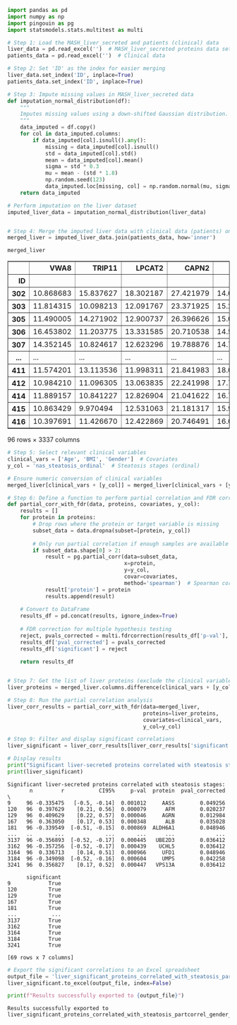 ```python
import pandas as pd
import numpy as np
import pingouin as pg
import statsmodels.stats.multitest as multi

# Step 1: Load the MASH_liver_secreted and patients (clinical) data
liver_data = pd.read_excel('')  # MASH_liver_secreted proteins data set
patients_data = pd.read_excel('')  # Clinical data

# Step 2: Set 'ID' as the index for easier merging
liver_data.set_index('ID', inplace=True)
patients_data.set_index('ID', inplace=True)

# Step 3: Impute missing values in MASH_liver_secreted data
def imputation_normal_distribution(df):
    """
    Imputes missing values using a down-shifted Gaussian distribution.
    """
    data_imputed = df.copy()
    for col in data_imputed.columns:
        if data_imputed[col].isnull().any():
            missing = data_imputed[col].isnull()
            std = data_imputed[col].std()
            mean = data_imputed[col].mean()
            sigma = std * 0.3
            mu = mean - (std * 1.8)
            np.random.seed(123)
            data_imputed.loc[missing, col] = np.random.normal(mu, sigma, size=missing.sum())
    return data_imputed

# Perform imputation on the liver dataset
imputed_liver_data = imputation_normal_distribution(liver_data)



```


```python
# Step 4: Merge the imputed liver data with clinical data (patients) on the 'ID'
merged_liver = imputed_liver_data.join(patients_data, how='inner')

merged_liver
```




<div>
<style scoped>
    .dataframe tbody tr th:only-of-type {
        vertical-align: middle;
    }

    .dataframe tbody tr th {
        vertical-align: top;
    }

    .dataframe thead th {
        text-align: right;
    }
</style>
<table border="1" class="dataframe">
  <thead>
    <tr style="text-align: right;">
      <th></th>
      <th>VWA8</th>
      <th>TRIP11</th>
      <th>LPCAT2</th>
      <th>CAPN2</th>
      <th>CD63</th>
      <th>IGHG4</th>
      <th>GOLGA5</th>
      <th>S100A8</th>
      <th>RAI14</th>
      <th>HBG1</th>
      <th>...</th>
      <th>TFIP11</th>
      <th>ABCF2</th>
      <th>CD84</th>
      <th>CRYL1.1</th>
      <th>SIGLEC9</th>
      <th>TMED5</th>
      <th>Age</th>
      <th>BMI</th>
      <th>nas_steatosis_ordinal</th>
      <th>Gender</th>
    </tr>
    <tr>
      <th>ID</th>
      <th></th>
      <th></th>
      <th></th>
      <th></th>
      <th></th>
      <th></th>
      <th></th>
      <th></th>
      <th></th>
      <th></th>
      <th></th>
      <th></th>
      <th></th>
      <th></th>
      <th></th>
      <th></th>
      <th></th>
      <th></th>
      <th></th>
      <th></th>
      <th></th>
    </tr>
  </thead>
  <tbody>
    <tr>
      <th>302</th>
      <td>10.868683</td>
      <td>15.837627</td>
      <td>18.302187</td>
      <td>27.421979</td>
      <td>14.638799</td>
      <td>19.249382</td>
      <td>14.903990</td>
      <td>31.105998</td>
      <td>16.939341</td>
      <td>22.392148</td>
      <td>...</td>
      <td>13.015443</td>
      <td>NaN</td>
      <td>13.544364</td>
      <td>NaN</td>
      <td>10.834764</td>
      <td>14.658653</td>
      <td>58</td>
      <td>39.453125</td>
      <td>2</td>
      <td>0</td>
    </tr>
    <tr>
      <th>303</th>
      <td>11.814315</td>
      <td>10.098213</td>
      <td>12.091767</td>
      <td>23.371925</td>
      <td>15.260578</td>
      <td>15.337399</td>
      <td>15.157019</td>
      <td>20.302369</td>
      <td>15.383156</td>
      <td>19.056913</td>
      <td>...</td>
      <td>14.437900</td>
      <td>NaN</td>
      <td>13.984611</td>
      <td>NaN</td>
      <td>11.410622</td>
      <td>15.261853</td>
      <td>41</td>
      <td>58.333333</td>
      <td>1</td>
      <td>1</td>
    </tr>
    <tr>
      <th>305</th>
      <td>11.490005</td>
      <td>14.271902</td>
      <td>12.900737</td>
      <td>26.396626</td>
      <td>15.047336</td>
      <td>13.703069</td>
      <td>11.524556</td>
      <td>22.426601</td>
      <td>16.913282</td>
      <td>21.698084</td>
      <td>...</td>
      <td>13.369850</td>
      <td>NaN</td>
      <td>13.833626</td>
      <td>NaN</td>
      <td>11.213128</td>
      <td>14.134934</td>
      <td>51</td>
      <td>55.574296</td>
      <td>3</td>
      <td>0</td>
    </tr>
    <tr>
      <th>306</th>
      <td>16.453802</td>
      <td>11.203775</td>
      <td>13.331585</td>
      <td>20.710538</td>
      <td>14.513229</td>
      <td>14.560178</td>
      <td>12.341919</td>
      <td>20.416828</td>
      <td>11.687406</td>
      <td>18.957032</td>
      <td>...</td>
      <td>13.248305</td>
      <td>NaN</td>
      <td>13.455454</td>
      <td>NaN</td>
      <td>10.718467</td>
      <td>15.054983</td>
      <td>42</td>
      <td>48.069220</td>
      <td>1</td>
      <td>0</td>
    </tr>
    <tr>
      <th>307</th>
      <td>14.352145</td>
      <td>10.824617</td>
      <td>12.623296</td>
      <td>19.788876</td>
      <td>14.790150</td>
      <td>16.207486</td>
      <td>12.061600</td>
      <td>20.426717</td>
      <td>12.605988</td>
      <td>19.651508</td>
      <td>...</td>
      <td>12.943869</td>
      <td>NaN</td>
      <td>13.651527</td>
      <td>NaN</td>
      <td>10.974937</td>
      <td>14.536835</td>
      <td>25</td>
      <td>52.892562</td>
      <td>1</td>
      <td>0</td>
    </tr>
    <tr>
      <th>...</th>
      <td>...</td>
      <td>...</td>
      <td>...</td>
      <td>...</td>
      <td>...</td>
      <td>...</td>
      <td>...</td>
      <td>...</td>
      <td>...</td>
      <td>...</td>
      <td>...</td>
      <td>...</td>
      <td>...</td>
      <td>...</td>
      <td>...</td>
      <td>...</td>
      <td>...</td>
      <td>...</td>
      <td>...</td>
      <td>...</td>
      <td>...</td>
    </tr>
    <tr>
      <th>411</th>
      <td>11.574201</td>
      <td>13.113536</td>
      <td>11.998311</td>
      <td>21.841983</td>
      <td>18.006723</td>
      <td>17.508900</td>
      <td>14.442554</td>
      <td>17.589383</td>
      <td>14.168363</td>
      <td>19.437170</td>
      <td>...</td>
      <td>13.337517</td>
      <td>NaN</td>
      <td>14.073371</td>
      <td>NaN</td>
      <td>12.856697</td>
      <td>15.309594</td>
      <td>40</td>
      <td>44.444444</td>
      <td>1</td>
      <td>0</td>
    </tr>
    <tr>
      <th>412</th>
      <td>10.984210</td>
      <td>11.096305</td>
      <td>13.063835</td>
      <td>22.241998</td>
      <td>17.764147</td>
      <td>14.589825</td>
      <td>13.596222</td>
      <td>17.923675</td>
      <td>12.536555</td>
      <td>18.395520</td>
      <td>...</td>
      <td>14.810620</td>
      <td>NaN</td>
      <td>13.944431</td>
      <td>NaN</td>
      <td>12.936167</td>
      <td>14.655302</td>
      <td>44</td>
      <td>46.708570</td>
      <td>0</td>
      <td>0</td>
    </tr>
    <tr>
      <th>414</th>
      <td>11.889157</td>
      <td>10.841227</td>
      <td>12.826904</td>
      <td>21.041622</td>
      <td>16.755738</td>
      <td>13.831831</td>
      <td>14.903090</td>
      <td>18.478120</td>
      <td>14.730740</td>
      <td>17.598572</td>
      <td>...</td>
      <td>13.146603</td>
      <td>NaN</td>
      <td>13.783432</td>
      <td>NaN</td>
      <td>13.605878</td>
      <td>14.358217</td>
      <td>22</td>
      <td>43.983673</td>
      <td>0</td>
      <td>0</td>
    </tr>
    <tr>
      <th>415</th>
      <td>10.863429</td>
      <td>9.970494</td>
      <td>12.531063</td>
      <td>21.181317</td>
      <td>15.982149</td>
      <td>14.476860</td>
      <td>14.920917</td>
      <td>19.225106</td>
      <td>14.628562</td>
      <td>18.089012</td>
      <td>...</td>
      <td>13.015397</td>
      <td>NaN</td>
      <td>15.642842</td>
      <td>NaN</td>
      <td>10.921274</td>
      <td>15.274126</td>
      <td>28</td>
      <td>37.920165</td>
      <td>2</td>
      <td>1</td>
    </tr>
    <tr>
      <th>416</th>
      <td>10.397691</td>
      <td>11.426670</td>
      <td>12.422869</td>
      <td>20.746491</td>
      <td>16.029508</td>
      <td>14.279105</td>
      <td>11.895596</td>
      <td>17.798464</td>
      <td>11.536122</td>
      <td>17.383069</td>
      <td>...</td>
      <td>13.075533</td>
      <td>NaN</td>
      <td>15.312404</td>
      <td>NaN</td>
      <td>11.354644</td>
      <td>14.856227</td>
      <td>48</td>
      <td>37.537112</td>
      <td>1</td>
      <td>0</td>
    </tr>
  </tbody>
</table>
<p>96 rows × 3337 columns</p>
</div>




```python
# Step 5: Select relevant clinical variables
clinical_vars = ['Age', 'BMI', 'Gender']  # Covariates
y_col = 'nas_steatosis_ordinal'  # Steatosis stages (ordinal)

# Ensure numeric conversion of clinical variables
merged_liver[clinical_vars + [y_col]] = merged_liver[clinical_vars + [y_col]].apply(pd.to_numeric, errors='coerce')

# Step 6: Define a function to perform partial correlation and FDR correction
def partial_corr_with_fdr(data, proteins, covariates, y_col):
    results = []
    for protein in proteins:
        # Drop rows where the protein or target variable is missing
        subset_data = data.dropna(subset=[protein, y_col])
        
        # Only run partial correlation if enough samples are available (at least 3)
        if subset_data.shape[0] > 2:
            result = pg.partial_corr(data=subset_data,
                                     x=protein,
                                     y=y_col,
                                     covar=covariates,
                                     method='spearman')  # Spearman correlation for ordinal data
            result['protein'] = protein
            results.append(result)
    
    # Convert to DataFrame
    results_df = pd.concat(results, ignore_index=True)
    
    # FDR correction for multiple hypothesis testing
    reject, pvals_corrected = multi.fdrcorrection(results_df['p-val'], alpha=0.05)
    results_df['pval_corrected'] = pvals_corrected
    results_df['significant'] = reject
    
    return results_df
```


```python

# Step 7: Get the list of liver proteins (exclude the clinical variables)
liver_proteins = merged_liver.columns.difference(clinical_vars + [y_col])

# Step 8: Run the partial correlation analysis
liver_corr_results = partial_corr_with_fdr(data=merged_liver, 
                                           proteins=liver_proteins, 
                                           covariates=clinical_vars, 
                                           y_col=y_col)

# Step 9: Filter and display significant correlations
liver_significant = liver_corr_results[liver_corr_results['significant']]

# Display results
print("Significant liver-secreted proteins correlated with steatosis stages:")
print(liver_significant)
```

    Significant liver-secreted proteins correlated with steatosis stages:
           n         r           CI95%     p-val  protein  pval_corrected  \
    9     96 -0.335475   [-0.5, -0.14]  0.001012     AASS        0.049256   
    120   96  0.397629    [0.21, 0.56]  0.000079      AFM        0.020237   
    129   96  0.409629    [0.22, 0.57]  0.000046     AGRN        0.012984   
    167   96  0.363050    [0.17, 0.53]  0.000348      ALB        0.035028   
    181   96 -0.339549  [-0.51, -0.15]  0.000869  ALDH6A1        0.048946   
    ...   ..       ...             ...       ...      ...             ...   
    3137  96 -0.356893  [-0.52, -0.17]  0.000445   UBE2D3        0.036412   
    3162  96 -0.357256  [-0.52, -0.17]  0.000439    UCHL5        0.036412   
    3164  96  0.336713    [0.14, 0.51]  0.000966     UFD1        0.048946   
    3184  96 -0.349098  [-0.52, -0.16]  0.000604     UMPS        0.042258   
    3241  96  0.356827    [0.17, 0.52]  0.000447   VPS13A        0.036412   
    
          significant  
    9            True  
    120          True  
    129          True  
    167          True  
    181          True  
    ...           ...  
    3137         True  
    3162         True  
    3164         True  
    3184         True  
    3241         True  
    
    [69 rows x 7 columns]
    


```python
# Export the significant correlations to an Excel spreadsheet
output_file = 'liver_significant_proteins_correlated_with_steatosis_partcorrel_gender_binary.xlsx'
liver_significant.to_excel(output_file, index=False)

print(f"Results successfully exported to {output_file}")

```

    Results successfully exported to liver_significant_proteins_correlated_with_steatosis_partcorrel_gender_binary.xlsx
    

